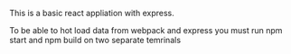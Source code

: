 This is a basic react appliation with express.

To be able to hot load data from webpack and express
you must run npm start and npm build on two separate temrinals
